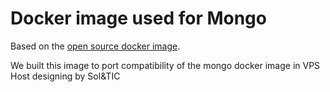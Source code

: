 # Docker image used for Mongo

Based on the [open source docker image](https://github.com/sameersbn/docker-redmine).

We built this image to port compatibility of the mongo docker image in VPS Host designing by Sol&TIC

